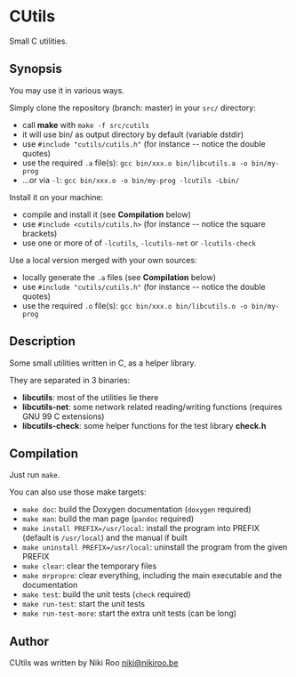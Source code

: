 # CUtils

Small C utilities.

## Synopsis

You may use it in various ways.

Simply clone the repository (branch: master) in your `src/` directory:
- call **make** with `make -f src/cutils`
- it will use bin/ as output directory by default (variable dstdir)
- use `#include "cutils/cutils.h"` (for instance -- notice the double quotes)
- use the required `.a` file(s): `gcc bin/xxx.o bin/libcutils.a -o bin/my-prog`
- ...or via `-l`: `gcc bin/xxx.o -o bin/my-prog -lcutils -Lbin/`

Install it on your machine:
- compile and install it (see **Compilation** below)
- use `#include <cutils/cutils.h>` (for instance -- notice the square brackets)
- use one or more of of `-lcutils`, `-lcutils-net` or `-lcutils-check`

Use a local version merged with your own sources:
- locally generate the `.a` files (see **Compilation** below)
- use `#include "cutils/cutils.h"` (for instance -- notice the double quotes)
- use the required `.o` file(s): `gcc bin/xxx.o bin/libcutils.o -o bin/my-prog`

## Description

Some small utilities written in C, as a helper library.

They are separated in 3 binaries:
- **libcutils**: most of the utilities lie there
- **libcutils-net**: some network related reading/writing functions (requires GNU 99 C extensions)
- **libcutils-check**: some helper functions for the test library **check.h**


## Compilation

Just run `make`.  

You can also use those make targets:

- `make doc`: build the Doxygen documentation (`doxygen` required)
- `make man`: build the man page (`pandoc` required)
- `make install PREFIX=/usr/local`: install the program into PREFIX (default is `/usr/local`) and the manual if built
- `make uninstall PREFIX=/usr/local`: uninstall the program from the given PREFIX
- `make clear`: clear the temporary files
- `make mrpropre`: clear everything, including the main executable and the documentation
- `make test`: build the unit tests (`check` required)
- `make run-test`: start the unit tests
- `make run-test-more`: start the extra unit tests (can be long)

## Author

CUtils was written by Niki Roo <niki@nikiroo.be>

